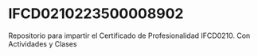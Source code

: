 # IFCD0210223500008902
Repositorio para impartir el Certificado de Profesionalidad IFCD0210.
Con Actividades y Clases
